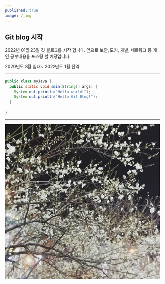 ```yaml
---
published: true
image: /_img
---
```

## Git blog 시작  

2022년 01월 23일 깃 블로그를 시작 합니다. 앞으로 보안, 도커, 개발, 네트워크 등 개인 공부내용을 포스팅 할 예정입니다.

2020년도 8월 입대~ 2022년도 1월 전역

<hr>

~~~java
public class myJava {
  public static void main(String[] args) {
    System.out.println("Hello world!");
    System.out.println("Hello Git Blog!");
  }

}
~~~

<hr>
<center><img src="/_img/test.jpg"></center>
